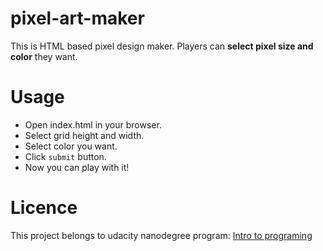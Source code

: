 # pixel-art-maker
This is HTML based pixel design maker. Players can **select pixel size and color** they want.

# Usage
* Open index.html in your browser.
* Select grid height and width.
* Select color you want.
* Click `submit` button.
* Now you can play with it!

# Licence
This project belongs to udacity nanodegree program: [Intro to programing](https://www.udacity.com/course/intro-to-programming-nanodegree--nd000)

